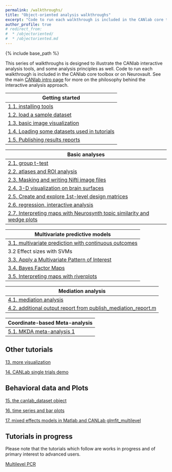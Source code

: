 ```yaml
---
permalink: /walkthroughs/
title: "Object-oriented analysis walkthroughs"
excerpt: "Code to run each walkthrough is included in the CANlab core toolbox or on Neurovault."
author_profile: true
# redirect_from:
#  * /objectoriented/
#  * /objectoriented.md
---
```

{% include base_path %}

This series of walkthroughs is designed to illustrate the CANlab interactive analysis tools, and some analysis principles as well.
Code to run each walkthrough is included in the CANlab core toolbox or on Neurovault. See the main [CANlab intro page](/) for more on the philosophy behind the interactive analysis approach.

| Getting started             
| ------------       |
| [1.1. installing tools](canlab_help_1_installing_tools/canlab_help_1_installing_tools.html)  
| [1.2. load a sample dataset](canlab_help_2_load_a_sample_dataset/canlab_help_2_load_a_sample_dataset.html)
| [1.3.  basic image visualization](canlab_help_2b_basic_image_visualization/canlab_help_2b_basic_image_visualization.html)
| [1.4.  Loading some datasets used in tutorials](canlab_help_2c_loading_datasets/canlab_help_2c_loading_datasets.html)
| [1.5.  Publishing results reports](canlab_help_2d_publish_a_report/canlab_help_2d_publish_a_report.html)

| Basic analyses             
| ------------       |
| [2.1. group t-test](canlab_help_3_voxelwise_t_test_walkthrough/canlab_help_3_voxelwise_t_test_walkthrough.html)
| [2.2. atlases and ROI analysis](canlab_help_3b_atlases_and_ROI_analysis/canlab_help_3b_atlases_and_ROI_analysis.html)
| [2.3. Masking and writing Nifti image files](canlab_help_4_masking_and_writing_nifti_files/canlab_help_4_masking_and_writing_nifti_files.html)
| [2.4. 3-D visualization on brain surfaces](canlab_help_4b_3D_visualization/canlab_help_4b_3D_visualization.html)
| [2.5. Create and explore 1st-level design matrices](first_level_design_matrix_exploration/first_level_design_matrix_exploration.html)
| [2.6. regression, interactive analysis](canlab_help_5_regression_walkthrough/canlab_help_5_regression_walkthrough.html)
| [2.7. Interpreting maps with Neurosynth topic similarity and wedge plots](neurosynth_topic_similarity_and_wedge_plot/neurosynth_topic_similarity_and_wedge_plot.html)

| Multivariate predictive models           
| ------------       |
| [3.1. multivariate prediction with continuous outcomes](canlab_help_7_multivariate_prediction_basics/canlab_help_7_multivariate_prediction_basics.html)
| 3.2  Effect sizes with SVMs
| [3.3. Apply a Multivariate Pattern of Interest](canlab_help_9_apply_a_multivariate_pattern_of_interest/canlab_help_9_apply_a_multivariate_pattern_of_interest.html)
| [3.4. Bayes Factor Maps](EmoReg_BayesFactor_walkthrough/EmoReg_BayesFactor_walkthrough.html)
| [3.5. Interpreting maps with riverplots](canlab_help_8_riverplot_cerebellar_atlas_example.m/canlab_help_8_riverplot_cerebellar_atlas_example.html)

| Mediation analysis          
| ------------       |
| [4.1. mediation analysis](mediation_example_script_1/mediation_example_script_1.html)
| [4.2. additional output report from publish_mediation_report.m](mediation_brain_sample_report/mediation_brain_results_report.html)

| Coordinate-based Meta-analysis          
| ------------       |
| [5.1. MKDA meta-analysis 1](canlab_meta_analysis_walkthrough1.m/canlab_meta_analysis_walkthrough1.html)

## Other tutorials

[13. more visualization](visualize_neuroimaging_data/visualize_neuroimaging_data.html)

[14. CANLab single trials demo](canlab_single_trials_demo/demo_norming_comparison.html)

## Behavioral data and Plots

[15. the canlab_dataset object](canlab_dataset_basic_usage/canlab_dataset_basic_usage.html)

[16. time series and bar plots](atlas_2012_behavioral_plot_example_figure/atlas_2012_behavioral_plot_example_figure.html)

[17. mixed effects models in Matlab and CANLab glmfit_multilevel](canlab_mixed_model_example/canlab_mixed_model_example.html)

## Tutorials in progress
Please note that the tutorials which follow are works in progress and of primary interest to advanced users.

[Multilevel PCR](mlpcr_demo/mlpcr_demo.html)
